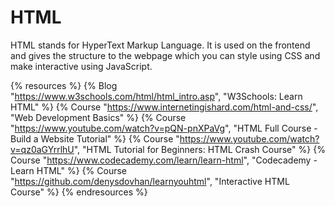 # HTML

HTML stands for HyperText Markup Language. It is used on the frontend and gives the structure to the webpage which you can style using CSS and make interactive using JavaScript.

{% resources %}
  {% Blog "https://www.w3schools.com/html/html_intro.asp", "W3Schools: Learn HTML" %}
  {% Course "https://www.internetingishard.com/html-and-css/", "Web Development Basics" %}
  {% Course "https://www.youtube.com/watch?v=pQN-pnXPaVg", "HTML Full Course - Build a Website Tutorial" %}
  {% Course "https://www.youtube.com/watch?v=qz0aGYrrlhU", "HTML Tutorial for Beginners: HTML Crash Course" %}
  {% Course "https://www.codecademy.com/learn/learn-html", "Codecademy - Learn HTML" %}
  {% Course "https://github.com/denysdovhan/learnyouhtml", "Interactive HTML Course" %}
{% endresources %}

